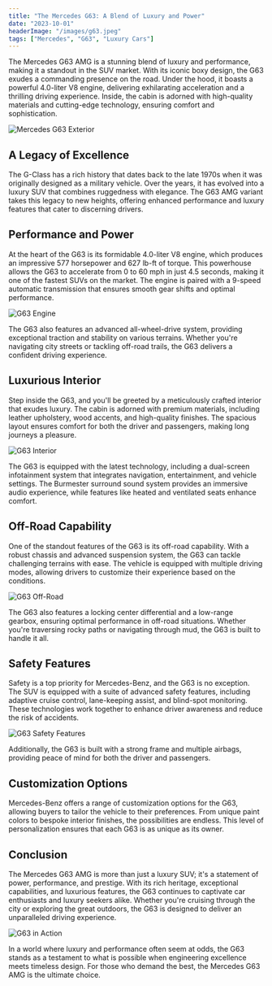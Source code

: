 ```yaml
--- 
title: "The Mercedes G63: A Blend of Luxury and Power" 
date: "2023-10-01" 
headerImage: "/images/g63.jpeg" 
tags: ["Mercedes", "G63", "Luxury Cars"] 
--- 
```


The Mercedes G63 AMG is a stunning blend of luxury and performance, making it a standout in the SUV market. With its iconic boxy design, the G63 exudes a commanding presence on the road. Under the hood, it boasts a powerful 4.0-liter V8 engine, delivering exhilarating acceleration and a thrilling driving experience. Inside, the cabin is adorned with high-quality materials and cutting-edge technology, ensuring comfort and sophistication. 

![Mercedes G63 Exterior](/images/wagon.jpg)

## A Legacy of Excellence

The G-Class has a rich history that dates back to the late 1970s when it was originally designed as a military vehicle. Over the years, it has evolved into a luxury SUV that combines ruggedness with elegance. The G63 AMG variant takes this legacy to new heights, offering enhanced performance and luxury features that cater to discerning drivers.

## Performance and Power

At the heart of the G63 is its formidable 4.0-liter V8 engine, which produces an impressive 577 horsepower and 627 lb-ft of torque. This powerhouse allows the G63 to accelerate from 0 to 60 mph in just 4.5 seconds, making it one of the fastest SUVs on the market. The engine is paired with a 9-speed automatic transmission that ensures smooth gear shifts and optimal performance.

![G63 Engine](/images/g63.jpeg)

The G63 also features an advanced all-wheel-drive system, providing exceptional traction and stability on various terrains. Whether you're navigating city streets or tackling off-road trails, the G63 delivers a confident driving experience.

## Luxurious Interior

Step inside the G63, and you'll be greeted by a meticulously crafted interior that exudes luxury. The cabin is adorned with premium materials, including leather upholstery, wood accents, and high-quality finishes. The spacious layout ensures comfort for both the driver and passengers, making long journeys a pleasure.

![G63 Interior](/images/wagon.jpg)

The G63 is equipped with the latest technology, including a dual-screen infotainment system that integrates navigation, entertainment, and vehicle settings. The Burmester surround sound system provides an immersive audio experience, while features like heated and ventilated seats enhance comfort.

## Off-Road Capability

One of the standout features of the G63 is its off-road capability. With a robust chassis and advanced suspension system, the G63 can tackle challenging terrains with ease. The vehicle is equipped with multiple driving modes, allowing drivers to customize their experience based on the conditions.

![G63 Off-Road](/images/g63.jpeg)

The G63 also features a locking center differential and a low-range gearbox, ensuring optimal performance in off-road situations. Whether you're traversing rocky paths or navigating through mud, the G63 is built to handle it all.

## Safety Features

Safety is a top priority for Mercedes-Benz, and the G63 is no exception. The SUV is equipped with a suite of advanced safety features, including adaptive cruise control, lane-keeping assist, and blind-spot monitoring. These technologies work together to enhance driver awareness and reduce the risk of accidents.

![G63 Safety Features](/images/g63.jpeg)

Additionally, the G63 is built with a strong frame and multiple airbags, providing peace of mind for both the driver and passengers.

## Customization Options

Mercedes-Benz offers a range of customization options for the G63, allowing buyers to tailor the vehicle to their preferences. From unique paint colors to bespoke interior finishes, the possibilities are endless. This level of personalization ensures that each G63 is as unique as its owner.

## Conclusion

The Mercedes G63 AMG is more than just a luxury SUV; it's a statement of power, performance, and prestige. With its rich heritage, exceptional capabilities, and luxurious features, the G63 continues to captivate car enthusiasts and luxury seekers alike. Whether you're cruising through the city or exploring the great outdoors, the G63 is designed to deliver an unparalleled driving experience.

![G63 in Action](/images/g63.jpeg)

In a world where luxury and performance often seem at odds, the G63 stands as a testament to what is possible when engineering excellence meets timeless design. For those who demand the best, the Mercedes G63 AMG is the ultimate choice.